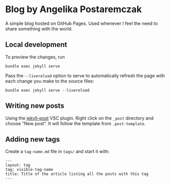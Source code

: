 # Blog by Angelika Postaremczak

A simple blog hosted on GitHub Pages. Used whenever I feel the need to share something with the world.

## Local development

To preview the changes, run

```shell
bundle exec jekyll serve
```

Pass the `--livereload` option to serve to automatically refresh the page with each change you make to the source files: 

```shell
bundle exec jekyll serve --livereload
```

## Writing new posts

Using the [jekyll-post](https://marketplace.visualstudio.com/items?itemName=rohgarg.jekyll-post) VSC plugin. Right click on the `_post` directory and choose "New post". It will follow the template from `.post-template`.

## Adding new tags

Create a `tag-name.md` file in `tags/` and start it with:

```
---
layout: tag
tag: visible-tag-name
title: Title of the article listing all the posts with this tag
---
```
